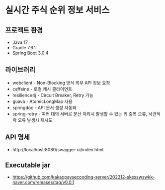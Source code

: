 # 실시간 주식 순위 정보 서비스

## 프로젝트 환경

* Java 17
* Gradle 7.6.1
* Spring Boot 3.0.4

## 라이브러리

- webclient - Non-Blocking 방식 외부 API 정보 요청
- caffeine - 로컬 캐시 클라이언트
- resilience4j - Circuit Breaker, Retry 기능
- guava - AtomicLongMap 사용
- springdoc - API 문서 생성 자동화
- spring-retry - 여러 대의 서버로 분산 처리시 발생할 수 있는 키 중복 오류, 낙관적 락 오류 발생시 재시도

## API 명세
- http://localhost:8080/swagger-ui/index.html

## Executable jar
- https://github.com/kakaopayseccoding-server/202312-skesswswkk-naver.com/releases/tag/v0.0.1